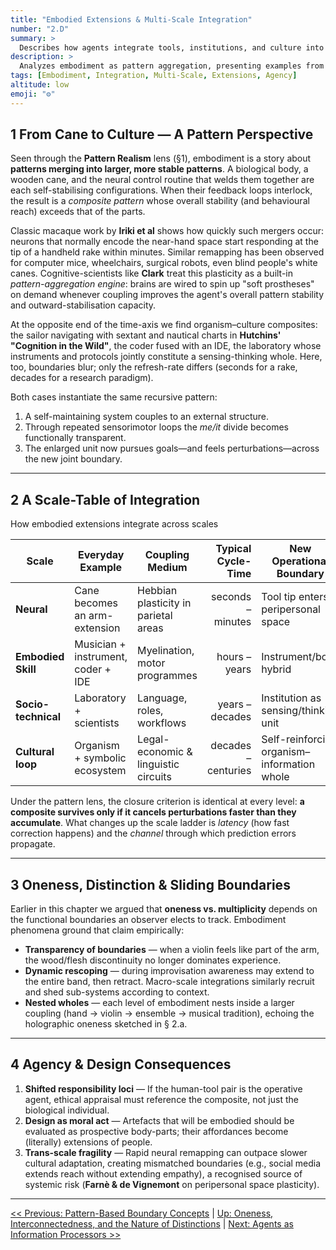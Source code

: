 ```yaml
---
title: "Embodied Extensions & Multi-Scale Integration"
number: "2.D"
summary: >
  Describes how agents integrate tools, institutions, and culture into expanded composite patterns across neural to socio-technical scales.
description: >
  Analyzes embodiment as pattern aggregation, presenting examples from cane usage to laboratories, and discusses agency, ethics, and boundary fluidity in pattern composites.
tags: [Embodiment, Integration, Multi-Scale, Extensions, Agency]
altitude: low
emoji: "⚙️"
---
```


## 1  From Cane to Culture — A Pattern Perspective

Seen through the **Pattern Realism** lens (§1), embodiment is a story about **patterns merging into larger, more stable patterns**.  A biological body, a wooden cane, and the neural control routine that welds them together are each self-stabilising configurations.  When their feedback loops interlock, the result is a *composite pattern* whose overall stability (and behavioural reach) exceeds that of the parts.

Classic macaque work by **Iriki et al** shows how quickly such mergers occur: neurons that normally encode the near-hand space start responding at the tip of a handheld rake within minutes.  Similar remapping has been observed for computer mice, wheelchairs, surgical robots, even blind people's white canes.  Cognitive-scientists like **Clark** treat this plasticity as a built-in *pattern-aggregation engine*: brains are wired to spin up "soft prostheses" on demand whenever coupling improves the agent's overall pattern stability and outward-stabilisation capacity.

At the opposite end of the time-axis we find organism–culture composites: the sailor navigating with sextant and nautical charts in **Hutchins' "Cognition in the Wild"**, the coder fused with an IDE, the laboratory whose instruments and protocols jointly constitute a sensing-thinking whole.  Here, too, boundaries blur; only the refresh-rate differs (seconds for a rake, decades for a research paradigm).

Both cases instantiate the same recursive pattern:

1. A self-maintaining system couples to an external structure.
2. Through repeated sensorimotor loops the *me/it* divide becomes functionally transparent.
3. The enlarged unit now pursues goals—and feels perturbations—across the new joint boundary.

---

## 2  A Scale-Table of Integration

How embodied extensions integrate across scales

| Scale | Everyday Example | Coupling Medium | Typical Cycle-Time | New Operational Boundary |
|-------|------------------|-----------------|-------------------:|--------------------------|
| **Neural** | Cane becomes an arm-extension | Hebbian plasticity in parietal areas | seconds – minutes | Tool tip enters peripersonal space |
| **Embodied Skill** | Musician + instrument, coder + IDE | Myelination, motor programmes | hours – years | Instrument/body hybrid |
| **Socio-technical** | Laboratory + scientists | Language, roles, workflows | years – decades | Institution as sensing/thinking unit |
| **Cultural loop** | Organism + symbolic ecosystem | Legal-economic & linguistic circuits | decades – centuries | Self-reinforcing organism–information whole |

Under the pattern lens, the closure criterion is identical at every level: **a composite survives only if it cancels perturbations faster than they accumulate**.  What changes up the scale ladder is *latency* (how fast correction happens) and the *channel* through which prediction errors propagate.

---

## 3  Oneness, Distinction & Sliding Boundaries

Earlier in this chapter we argued that **oneness vs. multiplicity** depends on the functional boundaries an observer elects to track.  Embodiment phenomena ground that claim empirically:

* **Transparency of boundaries** — when a violin feels like part of the arm, the wood/flesh discontinuity no longer dominates experience.
* **Dynamic rescoping** — during improvisation awareness may extend to the entire band, then retract.  Macro-scale integrations similarly recruit and shed sub-systems according to context.
* **Nested wholes** — each level of embodiment nests inside a larger coupling (hand → violin → ensemble → musical tradition), echoing the holographic oneness sketched in § 2.a.

---

## 4  Agency & Design Consequences

1. **Shifted responsibility loci** — If the human-tool pair is the operative agent, ethical appraisal must reference the composite, not just the biological individual.
2. **Design as moral act** — Artefacts that will be embodied should be evaluated as prospective body-parts; their affordances become (literally) extensions of people.
3. **Trans-scale fragility** — Rapid neural remapping can outpace slower cultural adaptation, creating mismatched boundaries (e.g., social media extends reach without extending empathy), a recognised source of systemic risk (**Farnè & de Vignemont** on peripersonal space plasticity).

---
[<< Previous: Pattern-Based Boundary Concepts](2c-pattern-based-boundary-concepts.md) | [Up: Oneness, Interconnectedness, and the Nature of Distinctions](2-oneness-interconnectedness.md) | [Next: Agents as Information Processors >>](../03-agents-as-information-processors/3-agents-as-information-processors.md)
